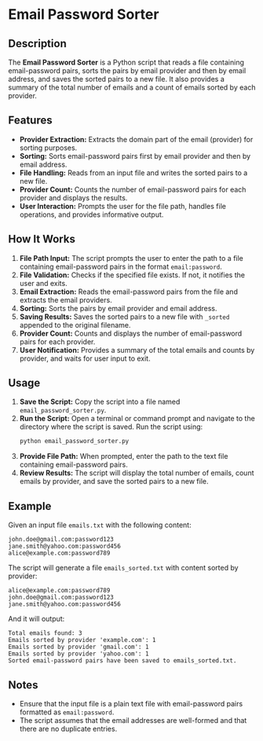 # Email Password Sorter

## Description

The **Email Password Sorter** is a Python script that reads a file containing email-password pairs, sorts the pairs by email provider and then by email address, and saves the sorted pairs to a new file. It also provides a summary of the total number of emails and a count of emails sorted by each provider.

## Features

- **Provider Extraction:** Extracts the domain part of the email (provider) for sorting purposes.
- **Sorting:** Sorts email-password pairs first by email provider and then by email address.
- **File Handling:** Reads from an input file and writes the sorted pairs to a new file.
- **Provider Count:** Counts the number of email-password pairs for each provider and displays the results.
- **User Interaction:** Prompts the user for the file path, handles file operations, and provides informative output.

## How It Works

1. **File Path Input:** The script prompts the user to enter the path to a file containing email-password pairs in the format `email:password`.
2. **File Validation:** Checks if the specified file exists. If not, it notifies the user and exits.
3. **Email Extraction:** Reads the email-password pairs from the file and extracts the email providers.
4. **Sorting:** Sorts the pairs by email provider and email address.
5. **Saving Results:** Saves the sorted pairs to a new file with `_sorted` appended to the original filename.
6. **Provider Count:** Counts and displays the number of email-password pairs for each provider.
7. **User Notification:** Provides a summary of the total emails and counts by provider, and waits for user input to exit.

## Usage

1. **Save the Script:** Copy the script into a file named `email_password_sorter.py`.
2. **Run the Script:** Open a terminal or command prompt and navigate to the directory where the script is saved. Run the script using:
   ```bash
   python email_password_sorter.py
   ```
3. **Provide File Path:** When prompted, enter the path to the text file containing email-password pairs.
4. **Review Results:** The script will display the total number of emails, count emails by provider, and save the sorted pairs to a new file.

## Example

Given an input file `emails.txt` with the following content:

```
john.doe@gmail.com:password123
jane.smith@yahoo.com:password456
alice@example.com:password789
```

The script will generate a file `emails_sorted.txt` with content sorted by provider:

```
alice@example.com:password789
john.doe@gmail.com:password123
jane.smith@yahoo.com:password456
```

And it will output:

```
Total emails found: 3
Emails sorted by provider 'example.com': 1
Emails sorted by provider 'gmail.com': 1
Emails sorted by provider 'yahoo.com': 1
Sorted email-password pairs have been saved to emails_sorted.txt.
```

## Notes

- Ensure that the input file is a plain text file with email-password pairs formatted as `email:password`.
- The script assumes that the email addresses are well-formed and that there are no duplicate entries.
